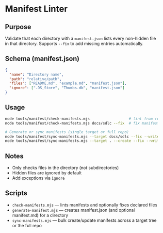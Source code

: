 # Manifest Linter

## Purpose

Validate that each directory with a `manifest.json` lists every non-hidden file in that directory.
Supports `--fix` to add missing entries automatically.

## Schema (manifest.json)

```json
{
  "name": "Directory name",
  "path": "relative/path",
  "files": ["README.md", "example.md", "manifest.json"],
  "ignore": [".DS_Store", "Thumbs.db", "manifest.json"]
}
```

## Usage

```bash
node tools/manifest/check-manifests.mjs                  # lint from repo root
node tools/manifest/check-manifests.mjs docs/sdlc --fix  # fix manifests under docs/sdlc

# Generate or sync manifests (single target or full repo)
node tools/manifest/sync-manifests.mjs --target docs/sdlc --fix --write-md
node tools/manifest/sync-manifests.mjs --target . --create --fix --write-md
```

## Notes

- Only checks files in the directory (not subdirectories)
- Hidden files are ignored by default
- Add exceptions via `ignore`

## Scripts

- `check-manifests.mjs` — lints manifests and optionally fixes declared files
- `generate-manifest.mjs` — creates manifest.json (and optional manifest.md) for a directory
- `sync-manifests.mjs` — bulk create/update manifests across a target tree or the full repo
